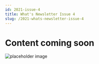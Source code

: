 ```yaml
---
id: 2021-issue-4
title: What's Newsletter Issue 4
slug: /2021-whats-newsletter-issue-4
---
```


# Content coming soon
![placeholder image](/img/coming-soon.png)